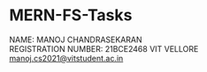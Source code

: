# MERN-FS-Tasks
NAME: MANOJ CHANDRASEKARAN <br>
REGISTRATION NUMBER: 21BCE2468
VIT VELLORE
manoj.cs2021@vitstudent.ac.in
